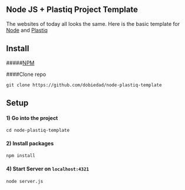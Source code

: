 ## Node JS + Plastiq Project Template
The websites of today all looks the same. Here is the basic template for [Node](https://nodejs.org/) and [Plastiq](https://github.com/featurist/plastiq)

## Install
#####[NPM](https://www.npmjs.com/)

####Clone repo  

```
git clone https://github.com/dobiedad/node-plastiq-template
```

## Setup


#### 1) Go into the project
```
cd node-plastiq-template
```
#### 2) Install packages
```
npm install
```

#### 4) Start Server on `localhost:4321`
```
node server.js
```
